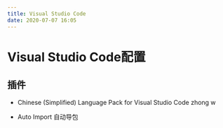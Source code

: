 ```yaml
---
title: Visual Studio Code
date: 2020-07-07 16:05
---
```


# Visual Studio Code配置

## 插件

- Chinese (Simplified) Language Pack for Visual Studio Code zhong w

- Auto Import 自动导包


